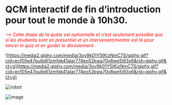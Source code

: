 # QCM interactif de fin d’introduction pour tout le monde à 10h30.

<span style="color: red;">*—> Cette étape de la quête est optionnelle et n’est seulement possible que si les étudiants sont en présentiel et un intervenant/mentor est là pour lancer le quiz et en guider le déroulement.*</span>

![https://media2.giphy.com/media/3ov9k01Y5IKizNmC7S/giphy.gif?cid=ecf05e47gullq61zmfqk41alar774eo52kwa70v8we5j93x6&rid=giphy.gif&ct=g](https://media2.giphy.com/media/3ov9k01Y5IKizNmC7S/giphy.gif?cid=ecf05e47gullq61zmfqk41alar774eo52kwa70v8we5j93x6&rid=giphy.gif&ct=g)

![robot](https://www.referenseo.com/wp-content/uploads/2019/03/image-attractive-960x540.jpg?width=71&height=24)

![image](https://www.referenseo.com/wp-content/uploads/2019/03/image-attractive-960x540.jpg?width=200px)